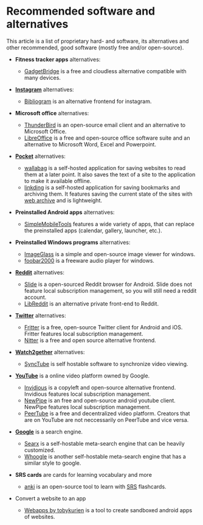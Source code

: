 # Recommended software and alternatives

This article is a list of proprietary hard- and software, its alternatives and other
recommended, good software (mostly free and/or open-source).

- **Fitness tracker apps** alternatives:
  - [GadgetBridge](https://codeberg.org/Freeyourgadget/Gadgetbridge) is a free and
    cloudless alternative compatible with many devices.

- [**Instagram**](https://instagram.com) alternatives:
  - [Bibliogram](./bibliogram.md) is an alternative frontend for instagram.

- **Microsoft office** alternatives:
  - [ThunderBird](https://www.thunderbird.net/) is an open-source email client
    and an alternative to Microsoft Office.
  - [LibreOffice](https://www.libreoffice.org/) is a free and open-source office
    software suite and an alternative to Microsoft Word, Excel and Powerpoint.

- [**Pocket**](https://getpocket.com/) alternatives:
  - [wallabag](./wallabag.md) is a self-hosted application for saving websites
    to read them at a later point. It also saves the text of a site to the
    application to make it available offline.
  - [linkding](./linkding.md) is a self-hosted application for saving bookmarks
    and archiving them. It features saving the current state of the sites with
    [web archive](https://web.archive.org) and is lightweight.

- **Preinstalled Android apps** alternatives:
  - [SimpleMobileTools](https://www.simplemobiletools.com/) features a wide variety
    of apps, that can replace the preinstalled apps (calendar, gallery, launcher, etc.).

- **Preinstalled Windows programs** alternatives:
  - [ImageGlass](https://github.com/d2phap/ImageGlass) is a simple and open-source
    image viewer for windows.
  - [foobar2000](https://www.foobar2000.org/) is a freeware audio player for windows.

- [**Reddit**](https://reddit.com) alternatives:
  - [Slide](https://github.com/ccrama/Slide) is a open-sourced Reddit browser for
    Android. Slide does not feature local subscription management, so you will still
    need a reddit account.
  - [LibReddit](./libreddit.md) is an alternative private front-end to Reddit.

- [**Twitter**](https://twitter.com) alternatives:
  - [Fritter](https://github.com/jonjomckay/fritter) is a free, open-source Twitter
    client for Android and iOS. Fritter features local subscription management.
  - [Nitter](./nitter.md) is a free and open source alternative frontend.

- [**Watch2gether**](https://w2g.tv/) alternatives:
  - [SyncTube](./synctube.md) is self hostable software to synchronize video viewing.

- [**YouTube**](https://youtube.com) is a online video platform owned by Google.
  - [Invidious](./invidious.md) is a copyleft and open-source alternative frontend.
    Invidious features local subscription management.
  - [NewPipe](https://newpipe.net/) is an free and open-source android youtube client.
    NewPipe features local subscription management.
  - [PeerTube](./peertube.md) is a free and decentralized video platform.
    Creators that are on YouTube are not neccessarily on PeerTube and vice versa.

- [**Google**](https://google.com) is a search engine.
  - [Searx](./searx.md) is a self-hostable meta-search engine that can be
    heavily customized.
  - [Whoogle](./whoogle.md) is another self-hostable meta-search engine that
    has a similar style to google.

- **SRS cards** are cards for learning vocabulary and more
  - [anki](https://github.com/ankitects/anki) is an open-source tool to learn with
    [SRS](https://en.wikipedia.org/wiki/Spaced_repetition) flashcards.

- Convert a website to an app
  - [Webapps by tobykurien](https://github.com/tobykurien/webapps) is a tool to
    create sandboxed android apps of websites.
